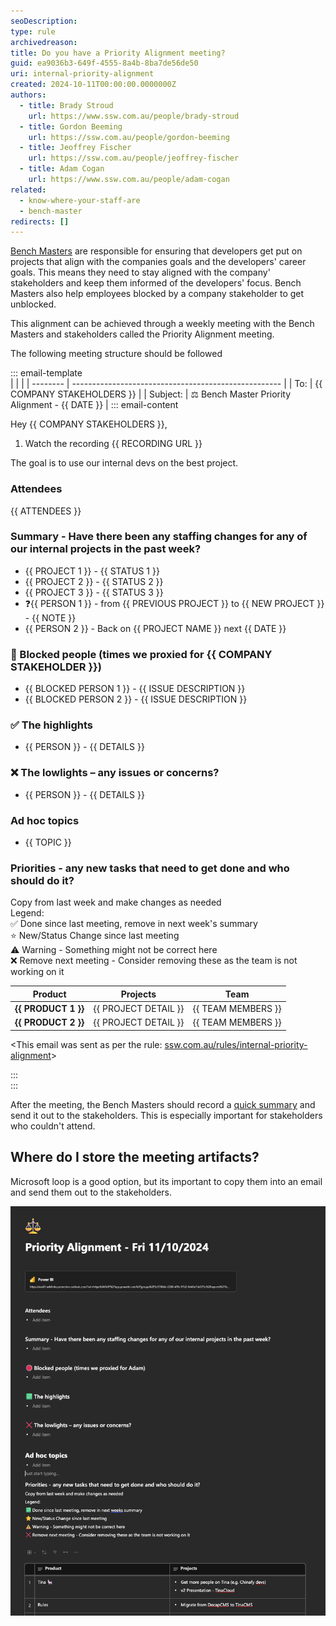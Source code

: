 ```yaml
---
seoDescription: 
type: rule
archivedreason:
title: Do you have a Priority Alignment meeting?
guid: ea9036b3-649f-4555-8a4b-8ba7de56de50
uri: internal-priority-alignment
created: 2024-10-11T00:00:00.0000000Z
authors:
  - title: Brady Stroud
    url: https://www.ssw.com.au/people/brady-stroud
  - title: Gordon Beeming
    url: https://ssw.com.au/people/gordon-beeming
  - title: Jeoffrey Fischer
    url: https://ssw.com.au/people/jeoffrey-fischer
  - title: Adam Cogan
    url: https://www.ssw.com.au/people/adam-cogan
related:
  - know-where-your-staff-are
  - bench-master
redirects: []
---
```


[Bench Masters](/bench-mastes) are responsible for ensuring that developers get put on projects that align with the companies goals and the developers' career goals. This means they need to stay aligned with the company' stakeholders and keep them informed of the developers' focus.
Bench Masters also help employees blocked by a company stakeholder to get unblocked.

This alignment can be achieved through a weekly meeting with the Bench Masters and stakeholders called the Priority Alignment meeting.

The following meeting structure should be followed

::: email-template  
|          |                                                      |
| -------- | ---------------------------------------------------- |
| To:      | {{ COMPANY STAKEHOLDERS }}                           |
| Subject: | ⚖️ Bench Master Priority Alignment - {{ DATE }} |
::: email-content  

Hey {{ COMPANY STAKEHOLDERS }},

1. Watch the recording
    {{ RECORDING URL }}

The goal is to use our internal devs on the best project.

### Attendees
{{ ATTENDEES }}

### Summary - Have there been any staffing changes for any of our internal projects in the past week?

- {{ PROJECT 1 }} - {{ STATUS 1 }}
- {{ PROJECT 2 }} - {{ STATUS 2 }}
- {{ PROJECT 3 }} - {{ STATUS 3 }}
- ❓{{ PERSON 1 }} - from {{ PREVIOUS PROJECT }} to {{ NEW PROJECT }} - {{ NOTE }}
- {{ PERSON 2 }} - Back on {{ PROJECT NAME }} next {{ DATE }}

### 🛑 Blocked people (times we proxied for {{ COMPANY STAKEHOLDER }})

- {{ BLOCKED PERSON 1 }} - {{ ISSUE DESCRIPTION }}
- {{ BLOCKED PERSON 2 }} - {{ ISSUE DESCRIPTION }}

### ✅ The highlights

- {{ PERSON }} - {{ DETAILS }}

### ❌ The lowlights – any issues or concerns?

- {{ PERSON }} - {{ DETAILS }}

### Ad hoc topics

- {{ TOPIC }}

### Priorities - any new tasks that need to get done and who should do it?

Copy from last week and make changes as needed  
Legend:  
✅ Done since last meeting, remove in next week's summary  
⭐️ New/Status Change since last meeting  
⚠️ Warning - Something might not be correct here  
❌ Remove next meeting - Consider removing these as the team is not working on it

| **Product**         | **Projects**         | **Team**           |
| ------------------- | -------------------- | ------------------ |
| **{{ PRODUCT 1 }}** | {{ PROJECT DETAIL }} | {{ TEAM MEMBERS }} |
| **{{ PRODUCT 2 }}** | {{ PROJECT DETAIL }} | {{ TEAM MEMBERS }} |


<This email was sent as per the rule: [ssw.com.au/rules/internal-priority-alignment](/internal-priority-alignment)>

:::  
:::

After the meeting, the Bench Masters should record a [quick summary](/summary-recording-sprint-reviews) and send it out to the stakeholders. This is especially important for stakeholders who couldn't attend.

## Where do I store the meeting artifacts?

Microsoft loop is a good option, but its important to copy them into an email and send them out to the stakeholders.

![Figure: Priority Alignment meeting](internal-priority-alignment-loop.png)